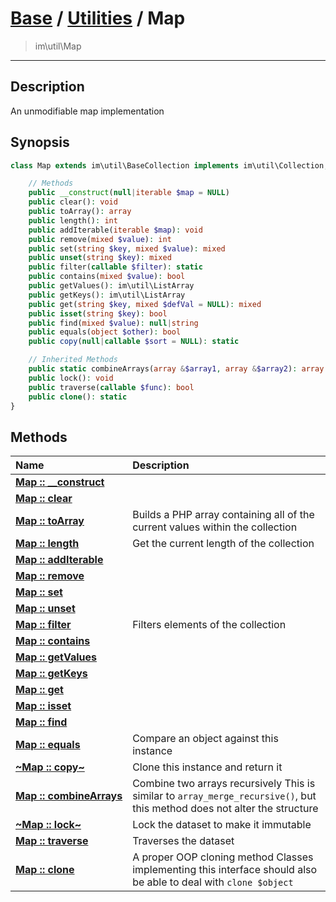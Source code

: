 # [Base](base.md) / [Utilities](util.md) / Map
 > im\util\Map
____

## Description
An unmodifiable map implementation

## Synopsis
```php
class Map extends im\util\BaseCollection implements im\util\Collection, Traversable, im\features\Cloneable, im\features\Serializable, IteratorAggregate, im\util\MapArray, im\util\MutableStringMappedArray, im\util\ImmutableMappedArray, im\util\MutableMappedArray, im\util\ImmutableStringMappedArray {

    // Methods
    public __construct(null|iterable $map = NULL)
    public clear(): void
    public toArray(): array
    public length(): int
    public addIterable(iterable $map): void
    public remove(mixed $value): int
    public set(string $key, mixed $value): mixed
    public unset(string $key): mixed
    public filter(callable $filter): static
    public contains(mixed $value): bool
    public getValues(): im\util\ListArray
    public getKeys(): im\util\ListArray
    public get(string $key, mixed $defVal = NULL): mixed
    public isset(string $key): bool
    public find(mixed $value): null|string
    public equals(object $other): bool
    public copy(null|callable $sort = NULL): static

    // Inherited Methods
    public static combineArrays(array &$array1, array &$array2): array
    public lock(): void
    public traverse(callable $func): bool
    public clone(): static
}
```

## Methods
| Name | Description |
| :--- | :---------- |
| [__Map&nbsp;::&nbsp;\_\_construct__](util-Map-__construct.md) |  |
| [__Map&nbsp;::&nbsp;clear__](util-Map-clear.md) |  |
| [__Map&nbsp;::&nbsp;toArray__](util-Map-toArray.md) | Builds a PHP array containing all of the current values within the collection |
| [__Map&nbsp;::&nbsp;length__](util-Map-length.md) | Get the current length of the collection |
| [__Map&nbsp;::&nbsp;addIterable__](util-Map-addIterable.md) |  |
| [__Map&nbsp;::&nbsp;remove__](util-Map-remove.md) |  |
| [__Map&nbsp;::&nbsp;set__](util-Map-set.md) |  |
| [__Map&nbsp;::&nbsp;unset__](util-Map-unset.md) |  |
| [__Map&nbsp;::&nbsp;filter__](util-Map-filter.md) | Filters elements of the collection |
| [__Map&nbsp;::&nbsp;contains__](util-Map-contains.md) |  |
| [__Map&nbsp;::&nbsp;getValues__](util-Map-getValues.md) |  |
| [__Map&nbsp;::&nbsp;getKeys__](util-Map-getKeys.md) |  |
| [__Map&nbsp;::&nbsp;get__](util-Map-get.md) |  |
| [__Map&nbsp;::&nbsp;isset__](util-Map-isset.md) |  |
| [__Map&nbsp;::&nbsp;find__](util-Map-find.md) |  |
| [__Map&nbsp;::&nbsp;equals__](util-Map-equals.md) | Compare an object against this instance |
| [__~Map&nbsp;::&nbsp;copy~__](util-Map-copy.md) | Clone this instance and return it |
| [__Map&nbsp;::&nbsp;combineArrays__](util-Map-combineArrays.md) | Combine two arrays recursively  This is similar to `array_merge_recursive()`, but this method does not alter the structure |
| [__~Map&nbsp;::&nbsp;lock~__](util-Map-lock.md) | Lock the dataset to make it immutable |
| [__Map&nbsp;::&nbsp;traverse__](util-Map-traverse.md) | Traverses the dataset |
| [__Map&nbsp;::&nbsp;clone__](util-Map-clone.md) | A proper OOP cloning method  Classes implementing this interface should also be able to deal with `clone $object` |
